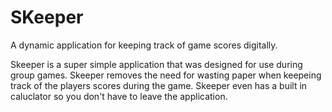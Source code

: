 # SKeeper
A dynamic application for keeping track of game scores digitally.

Skeeper is a super simple application that was designed for use during group games.
Skeeper removes the need for wasting paper when keepeing track of the players scores during the game.
Skeeper even has a built in caluclator so you don't have to leave the application.
